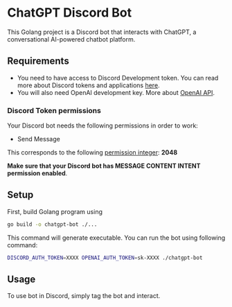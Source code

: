 # ChatGPT Discord Bot
This Golang project is a Discord bot that interacts with ChatGPT, a conversational AI-powered chatbot platform. 

## Requirements
- You need to have access to Discord Development token. You can read more about Discord tokens and applications [here](https://discord.com/developers/docs/intro).
- You will also need OpenAI development key. More about [OpenAI API](https://openai.com/blog/openai-api).

### Discord Token permissions
Your Discord bot needs the following permissions in order to work:
- Send Message

This corresponds to the following [permission integer](https://discord.com/developers/docs/topics/permissions): **2048**

**Make sure that your Discord bot has MESSAGE CONTENT INTENT permission enabled**.



## Setup
First, build Golang program using
```bash
go build -o chatgpt-bot ./...
```

This command will generate executable. You can run the bot using following command:
```bash
DISCORD_AUTH_TOKEN=XXXX OPENAI_AUTH_TOKEN=sk-XXXX ./chatgpt-bot
```

## Usage
To use bot in Discord, simply tag the bot and interact.
